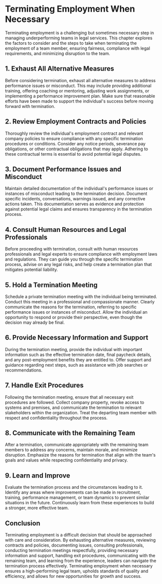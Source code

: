 # Terminating Employment When Necessary

Terminating employment is a challenging but sometimes necessary step in managing underperforming teams in legal services. This chapter explores the factors to consider and the steps to take when terminating the employment of a team member, ensuring fairness, compliance with legal requirements, and minimizing disruption to the team.

## 1\. Exhaust All Alternative Measures

Before considering termination, exhaust all alternative measures to address performance issues or misconduct. This may include providing additional training, offering coaching or mentoring, adjusting work assignments, or implementing a performance improvement plan. Make sure that reasonable efforts have been made to support the individual's success before moving forward with termination.

## 2\. Review Employment Contracts and Policies

Thoroughly review the individual's employment contract and relevant company policies to ensure compliance with any specific termination procedures or conditions. Consider any notice periods, severance pay obligations, or other contractual obligations that may apply. Adhering to these contractual terms is essential to avoid potential legal disputes.

## 3\. Document Performance Issues and Misconduct

Maintain detailed documentation of the individual's performance issues or instances of misconduct leading to the termination decision. Document specific incidents, conversations, warnings issued, and any corrective actions taken. This documentation serves as evidence and protection against potential legal claims and ensures transparency in the termination process.

## 4\. Consult Human Resources and Legal Professionals

Before proceeding with termination, consult with human resources professionals and legal experts to ensure compliance with employment laws and regulations. They can guide you through the specific termination process, advise on any legal risks, and help create a termination plan that mitigates potential liability.

## 5\. Hold a Termination Meeting

Schedule a private termination meeting with the individual being terminated. Conduct this meeting in a professional and compassionate manner. Clearly communicate the reasons for the termination, referring to specific performance issues or instances of misconduct. Allow the individual an opportunity to respond or provide their perspective, even though the decision may already be final.

## 6\. Provide Necessary Information and Support

During the termination meeting, provide the individual with important information such as the effective termination date, final paycheck details, and any post-employment benefits they are entitled to. Offer support and guidance regarding next steps, such as assistance with job searches or recommendations.

## 7\. Handle Exit Procedures

Following the termination meeting, ensure that all necessary exit procedures are followed. Collect company property, revoke access to systems and premises, and communicate the termination to relevant stakeholders within the organization. Treat the departing team member with respect and confidentiality throughout the process.

## 8\. Communicate with the Remaining Team

After a termination, communicate appropriately with the remaining team members to address any concerns, maintain morale, and minimize disruption. Emphasize the reasons for termination that align with the team's goals and values while respecting confidentiality and privacy.

## 9\. Learn and Improve

Evaluate the termination process and the circumstances leading to it. Identify any areas where improvements can be made in recruitment, training, performance management, or team dynamics to prevent similar situations in the future. Continuously learn from these experiences to build a stronger, more effective team.

## Conclusion

Terminating employment is a difficult decision that should be approached with care and consideration. By exhausting alternative measures, reviewing contracts and policies, documenting issues, consulting professionals, conducting termination meetings respectfully, providing necessary information and support, handling exit procedures, communicating with the remaining team, and learning from the experience, leaders can navigate the termination process effectively. Terminating employment when necessary ensures a high-performing legal team, upholds standards of quality and efficiency, and allows for new opportunities for growth and success.
